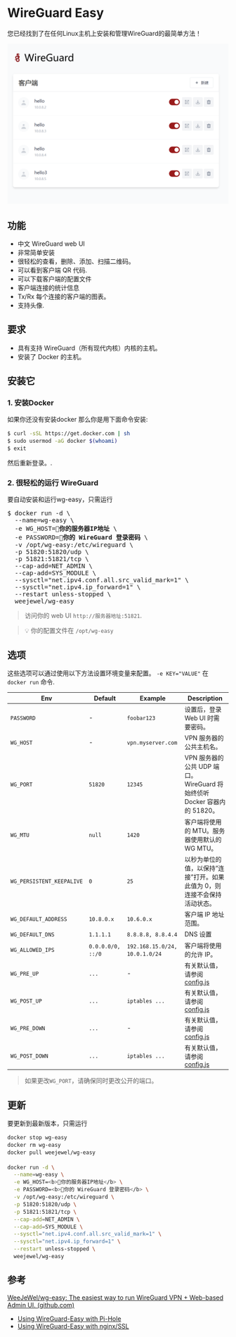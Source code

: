 # WireGuard Easy

您已经找到了在任何Linux主机上安装和管理WireGuard的最简单方法！

<p align="center">
  <img src="./assets/screenshot.png" width="802" />
</p>

## 功能

* 中文 WireGuard web UI
* 非常简单安装
* 很轻松的查看，删除、添加、扫描二维码。
* 可以看到客户端 QR 代码.
* 可以下载客户端的配置文件
* 客户端连接的统计信息
* Tx/Rx 每个连接的客户端的图表。
* 支持头像.

## 要求

* 具有支持 WireGuard（所有现代内核）内核的主机。
* 安装了 Docker 的主机。

## 安装它

### 1. 安装Docker

如果你还没有安装docker 那么你是用下面命令安装:

```bash
$ curl -sSL https://get.docker.com | sh
$ sudo usermod -aG docker $(whoami)
$ exit
```

然后重新登录。.

### 2. 很轻松的运行 WireGuard 

要自动安装和运行wg-easy，只需运行

<pre>
$ docker run -d \
  --name=wg-easy \
  -e WG_HOST=<b>🚨你的服务器IP地址</b> \
  -e PASSWORD=<b>🚨你的 WireGuard 登录密码</b> \
  -v /opt/wg-easy:/etc/wireguard \
  -p 51820:51820/udp \
  -p 51821:51821/tcp \
  --cap-add=NET_ADMIN \
  --cap-add=SYS_MODULE \
  --sysctl="net.ipv4.conf.all.src_valid_mark=1" \
  --sysctl="net.ipv4.ip_forward=1" \
  --restart unless-stopped \
  weejewel/wg-easy
</pre>

> 访问你的 web UI `http://服务器地址:51821`.

> 💡 你的配置文件在 `/opt/wg-easy`

## 选项

这些选项可以通过使用以下方法设置环境变量来配置。 `-e KEY="VALUE"` 在 `docker run` 命令.

| Env                       | Default           | Example                        | Description                              |
| ------------------------- | ----------------- | ------------------------------ | ---------------------------------------- |
| `PASSWORD`                | -                 | `foobar123`                    | 设置后，登录 Web UI 时需要密码。                     |
| `WG_HOST`                 | -                 | `vpn.myserver.com`             | VPN 服务器的公共主机名。                           |
| `WG_PORT`                 | `51820`           | `12345`                        | VPN 服务器的公共 UDP 端口。WireGuard 将始终侦听 Docker 容器内的 51820。 |
| `WG_MTU`                  | `null`            | `1420`                         | 客户端将使用的 MTU。服务器使用默认的 WG MTU。             |
| `WG_PERSISTENT_KEEPALIVE` | `0`               | `25`                           | 以秒为单位的值，以保持“连接”打开。如果此值为 0，则连接不会保持活动状态。   |
| `WG_DEFAULT_ADDRESS`      | `10.8.0.x`        | `10.6.0.x`                     | 客户端 IP 地址范围。                             |
| `WG_DEFAULT_DNS`          | `1.1.1.1`         | `8.8.8.8, 8.8.4.4`             | DNS 设置                                   |
| `WG_ALLOWED_IPS`          | `0.0.0.0/0, ::/0` | `192.168.15.0/24, 10.0.1.0/24` | 客户端将使用的允许 IP。                            |
| `WG_PRE_UP`               | `...`             | -                              | 有关默认值，请参阅 [config.js](https://github.com/WeeJeWel/wg-easy/blob/master/src/config.js#L19) |
| `WG_POST_UP`              | `...`             | `iptables ...`                 | 有关默认值，请参阅 [config.js](https://github.com/WeeJeWel/wg-easy/blob/master/src/config.js#L19) |
| `WG_PRE_DOWN`             | `...`             | -                              | 有关默认值，请参阅 [config.js](https://github.com/WeeJeWel/wg-easy/blob/master/src/config.js#L19) |
| `WG_POST_DOWN`            | `...`             | `iptables ...`                 | 有关默认值，请参阅 [config.js](https://github.com/WeeJeWel/wg-easy/blob/master/src/config.js#L19) |

> 如果更改`WG_PORT`，请确保同时更改公开的端口。

## 更新

要更新到最新版本，只需运行

```bash
docker stop wg-easy
docker rm wg-easy
docker pull weejewel/wg-easy

docker run -d \
  --name=wg-easy \
  -e WG_HOST=<b>🚨你的服务器IP地址</b> \
  -e PASSWORD=<b>🚨你的 WireGuard 登录密码</b> \
  -v /opt/wg-easy:/etc/wireguard \
  -p 51820:51820/udp \
  -p 51821:51821/tcp \
  --cap-add=NET_ADMIN \
  --cap-add=SYS_MODULE \
  --sysctl="net.ipv4.conf.all.src_valid_mark=1" \
  --sysctl="net.ipv4.ip_forward=1" \
  --restart unless-stopped \
  weejewel/wg-easy

```







## 参考

[WeeJeWel/wg-easy: The easiest way to run WireGuard VPN + Web-based Admin UI. (github.com)](https://github.com/WeeJeWel/wg-easy)



* [Using WireGuard-Easy with Pi-Hole](https://github.com/WeeJeWel/wg-easy/wiki/Using-WireGuard-Easy-with-Pi-Hole)
* [Using WireGuard-Easy with nginx/SSL](https://github.com/WeeJeWel/wg-easy/wiki/Using-WireGuard-Easy-with-nginx-SSL)
